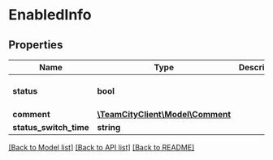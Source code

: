 # EnabledInfo

## Properties
Name | Type | Description | Notes
------------ | ------------- | ------------- | -------------
**status** | **bool** |  | [optional] [default to false]
**comment** | [**\TeamCityClient\Model\Comment**](Comment.md) |  | [optional] 
**status_switch_time** | **string** |  | [optional] 

[[Back to Model list]](../README.md#documentation-for-models) [[Back to API list]](../README.md#documentation-for-api-endpoints) [[Back to README]](../README.md)



